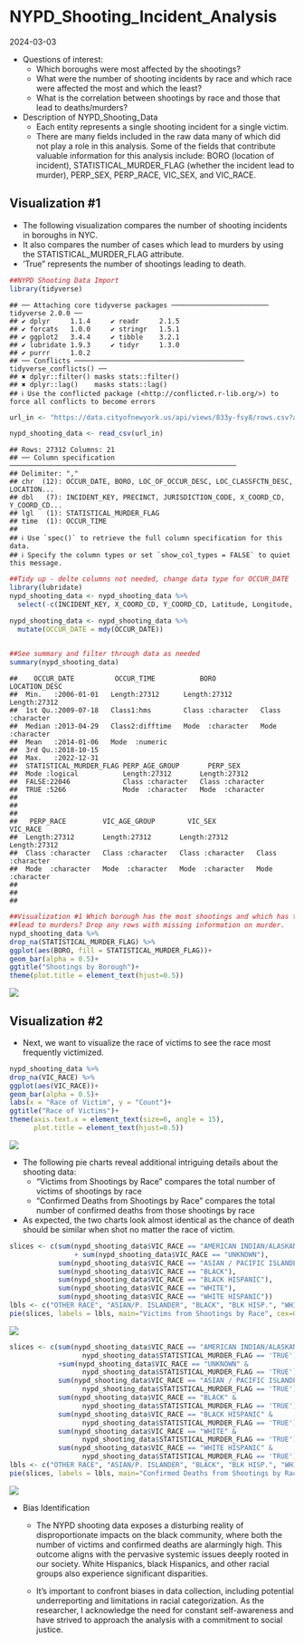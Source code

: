 NYPD_Shooting_Incident_Analysis
================
2024-03-03

- Questions of interest:
  - Which boroughs were most affected by the shootings?
  - What were the number of shooting incidents by race and which race
    were affected the most and which the least?
  - What is the correlation between shootings by race and those that
    lead to deaths/murders?
- Description of NYPD_Shooting_Data
  - Each entity represents a single shooting incident for a single
    victim.
  - There are many fields included in the raw data many of which did not
    play a role in this analysis. Some of the fields that contribute
    valuable information for this analysis include: BORO (location of
    incident), STATISTICAL_MURDER_FLAG (whether the incident lead to
    murder), PERP_SEX, PERP_RACE, VIC_SEX, and VIC_RACE.

## Visualization \#1

- The following visualization compares the number of shooting incidents
  in boroughs in NYC.
- It also compares the number of cases which lead to murders by using
  the STATISTICAL_MURDER_FLAG attribute.
- ’True” represents the number of shootings leading to death.

``` r
##NYPD Shooting Data Import
library(tidyverse)
```

    ## ── Attaching core tidyverse packages ──────────────────────── tidyverse 2.0.0 ──
    ## ✔ dplyr     1.1.4     ✔ readr     2.1.5
    ## ✔ forcats   1.0.0     ✔ stringr   1.5.1
    ## ✔ ggplot2   3.4.4     ✔ tibble    3.2.1
    ## ✔ lubridate 1.9.3     ✔ tidyr     1.3.0
    ## ✔ purrr     1.0.2     
    ## ── Conflicts ────────────────────────────────────────── tidyverse_conflicts() ──
    ## ✖ dplyr::filter() masks stats::filter()
    ## ✖ dplyr::lag()    masks stats::lag()
    ## ℹ Use the conflicted package (<http://conflicted.r-lib.org/>) to force all conflicts to become errors

``` r
url_in <- "https://data.cityofnewyork.us/api/views/833y-fsy8/rows.csv?accessType=DOWNLOAD"

nypd_shooting_data <- read_csv(url_in)
```

    ## Rows: 27312 Columns: 21
    ## ── Column specification ────────────────────────────────────────────────────────
    ## Delimiter: ","
    ## chr  (12): OCCUR_DATE, BORO, LOC_OF_OCCUR_DESC, LOC_CLASSFCTN_DESC, LOCATION...
    ## dbl   (7): INCIDENT_KEY, PRECINCT, JURISDICTION_CODE, X_COORD_CD, Y_COORD_CD...
    ## lgl   (1): STATISTICAL_MURDER_FLAG
    ## time  (1): OCCUR_TIME
    ## 
    ## ℹ Use `spec()` to retrieve the full column specification for this data.
    ## ℹ Specify the column types or set `show_col_types = FALSE` to quiet this message.

``` r
##Tidy up - delte columns not needed, change data type for OCCUR_DATE
library(lubridate)
nypd_shooting_data <- nypd_shooting_data %>%
  select(-c(INCIDENT_KEY, X_COORD_CD, Y_COORD_CD, Latitude, Longitude, Lon_Lat,LOC_OF_OCCUR_DESC, PRECINCT, JURISDICTION_CODE, LOC_CLASSFCTN_DESC))

nypd_shooting_data <- nypd_shooting_data %>%
  mutate(OCCUR_DATE = mdy(OCCUR_DATE))

  
##See summary and filter through data as needed
summary(nypd_shooting_data)
```

    ##    OCCUR_DATE          OCCUR_TIME           BORO           LOCATION_DESC     
    ##  Min.   :2006-01-01   Length:27312      Length:27312       Length:27312      
    ##  1st Qu.:2009-07-18   Class1:hms        Class :character   Class :character  
    ##  Median :2013-04-29   Class2:difftime   Mode  :character   Mode  :character  
    ##  Mean   :2014-01-06   Mode  :numeric                                         
    ##  3rd Qu.:2018-10-15                                                          
    ##  Max.   :2022-12-31                                                          
    ##  STATISTICAL_MURDER_FLAG PERP_AGE_GROUP       PERP_SEX        
    ##  Mode :logical           Length:27312       Length:27312      
    ##  FALSE:22046             Class :character   Class :character  
    ##  TRUE :5266              Mode  :character   Mode  :character  
    ##                                                               
    ##                                                               
    ##                                                               
    ##   PERP_RACE         VIC_AGE_GROUP        VIC_SEX            VIC_RACE        
    ##  Length:27312       Length:27312       Length:27312       Length:27312      
    ##  Class :character   Class :character   Class :character   Class :character  
    ##  Mode  :character   Mode  :character   Mode  :character   Mode  :character  
    ##                                                                             
    ##                                                                             
    ## 

``` r
##Visualization #1 Which borough has the most shootings and which has the least, and which of those
##lead to murders? Drop any rows with missing information on murder.
nypd_shooting_data %>%
drop_na(STATISTICAL_MURDER_FLAG) %>%
ggplot(aes(BORO, fill = STATISTICAL_MURDER_FLAG))+
geom_bar(alpha = 0.5)+
ggtitle("Shootings by Borough")+
theme(plot.title = element_text(hjust=0.5))
```

![](NYPD_Shooting_Incident_files/figure-gfm/unnamed-chunk-1-1.png)<!-- -->

## Visualization \#2

- Next, we want to visualize the race of victims to see the race most
  frequently victimized.

``` r
nypd_shooting_data %>%
drop_na(VIC_RACE) %>%
ggplot(aes(VIC_RACE))+
geom_bar(alpha = 0.5)+
labs(x = "Race of Victim", y = "Count")+
ggtitle("Race of Victims")+
theme(axis.text.x = element_text(size=6, angle = 15), 
      plot.title = element_text(hjust=0.5))
```

![](NYPD_Shooting_Incident_files/figure-gfm/unnamed-chunk-2-1.png)<!-- -->

- The following pie charts reveal additional intriguing details about
  the shooting data:
  - “Victims from Shootings by Race” compares the total number of
    victims of shootings by race
  - “Confirmed Deaths from Shootings by Race” compares the total number
    of confirmed deaths from those shootings by race
- As expected, the two charts look almost identical as the chance of
  death should be similar when shot no matter the race of victim.

``` r
slices <- c(sum(nypd_shooting_data$VIC_RACE == "AMERICAN INDIAN/ALASKAN NATIVE") 
                + sum(nypd_shooting_data$VIC_RACE == "UNKNOWN"),
            sum(nypd_shooting_data$VIC_RACE == "ASIAN / PACIFIC ISLANDER"),
            sum(nypd_shooting_data$VIC_RACE == "BLACK"),
            sum(nypd_shooting_data$VIC_RACE == "BLACK HISPANIC"),
            sum(nypd_shooting_data$VIC_RACE == "WHITE"),
            sum(nypd_shooting_data$VIC_RACE == "WHITE HISPANIC"))
lbls <- c("OTHER RACE", "ASIAN/P. ISLANDER", "BLACK", "BLK HISP.", "WHITE", "WHITE HISPANIC")
pie(slices, labels = lbls, main="Victims from Shootings by Race", cex=0.5)
```

![](NYPD_Shooting_Incident_files/figure-gfm/unnamed-chunk-3-1.png)<!-- -->

``` r
slices <- c(sum(nypd_shooting_data$VIC_RACE == "AMERICAN INDIAN/ALASKAN NATIVE" & 
                  nypd_shooting_data$STATISTICAL_MURDER_FLAG == 'TRUE')
            +sum(nypd_shooting_data$VIC_RACE == "UNKNOWN" &
                  nypd_shooting_data$STATISTICAL_MURDER_FLAG == 'TRUE'),
            sum(nypd_shooting_data$VIC_RACE == "ASIAN / PACIFIC ISLANDER" &
                  nypd_shooting_data$STATISTICAL_MURDER_FLAG == 'TRUE'),
            sum(nypd_shooting_data$VIC_RACE == "BLACK" &
                  nypd_shooting_data$STATISTICAL_MURDER_FLAG == 'TRUE'),
            sum(nypd_shooting_data$VIC_RACE == "BLACK HISPANIC" &
                  nypd_shooting_data$STATISTICAL_MURDER_FLAG == 'TRUE'),
            sum(nypd_shooting_data$VIC_RACE == "WHITE" &
                  nypd_shooting_data$STATISTICAL_MURDER_FLAG == 'TRUE'),
            sum(nypd_shooting_data$VIC_RACE == "WHITE HISPANIC" &
                  nypd_shooting_data$STATISTICAL_MURDER_FLAG == 'TRUE'))
lbls <- c("OTHER RACE", "ASIAN/P. ISLANDER", "BLACK", "BLK HISP.", "WHITE", "WHITE HISPANIC")
pie(slices, labels = lbls, main="Confirmed Deaths from Shootings by Race", cex = 0.5)
```

![](NYPD_Shooting_Incident_files/figure-gfm/unnamed-chunk-3-2.png)<!-- -->

- Bias Identification
  - The NYPD shooting data exposes a disturbing reality of
    disproportionate impacts on the black community, where both the
    number of victims and confirmed deaths are alarmingly high. This
    outcome aligns with the pervasive systemic issues deeply rooted in
    our society. White Hispanics, black Hispanics, and other racial
    groups also experience significant disparities.

  - It’s important to confront biases in data collection, including
    potential underreporting and limitations in racial categorization.
    As the researcher, I acknowledge the need for constant
    self-awareness and have strived to approach the analysis with a
    commitment to social justice.
